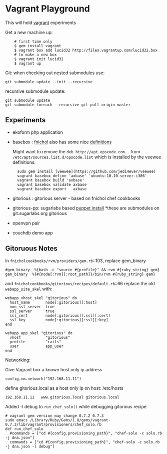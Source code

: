 Vagrant Playground
==================

This will hold [vagrant](http://vagrantup.com/) experiments

Get a new machine up:

		# first time only
		$ gem install vagrant
		$ vagrant box add lucid32 http://files.vagrantup.com/lucid32.box
		# to make a new box
		$ vagrant init lucid32
		$ vagrant up

Git:
when checking out nested submodules use:

    git submodule update --init --recursive

recursive submodule update:

    git submodule update
    git submodule foreach --recursive git pull origin master

Experiments
----------

* ekoform php application
* basebox : 
    [fnichol](https://github.com/fnichol) also has some nice [definitions](https://github.com/fnichol/veewee-definitions)


    Might want to remove the `deb http://apt.opscode.com..` from `/etc/apt/sources.list.d/opscode.list`
    which is installed by the veewee definitions.

		sudo gem install [veewee](https://github.com/jedi4ever/veewee)
		vagrant basebox define 'axbase' 'ubuntu-10.10-server-i386'
		vagrant basebox build 'axbase'
		vagrant basebox validate axbase
		vagrant basebox export   axbase

* gitorious : gitorious server - based on fnichol chef cookbooks
* gitorious-pp: sugarlabs based [puppet install](http://git.sugarlabs.org/puppets)
    *these are submodules on git.sugarlabs.org gitorious
    
    
* openvpn pair
* couchdb demo app

## Gitoruous Notes

in `fnicholcookbooks/rvm/providers/gem.rb`::103, replace gem_binary

    #gem_binary  %{bash -c "source #{profile}" && rvm #{ruby_string} gem}
    gem_binary  %{#{node[:rvm][:root_path]}/bin/rvm #{ruby_string} gem}

and `fnicholcookbooks/gitorious/recipes/default.rb`::66 replace the old `webapp_site_skel` with:

    webapp_vhost_skel "gitorious" do               
      host_name       node[:gitorious][:host]
      non_ssl_server  true
      ssl_server      true
      ssl_cert        node[:gitorious][:ssl][:cert]
      ssl_key         node[:gitorious][:ssl][:key]
    end

    webapp_app_skel "gitorious" do
      vhost           "gitorious"
      profile         "rails"
      user            app_user
    end


Networking:

Give Vagrant box a known host only ip address

    config.vm.network("192.168.11.11")

define gitorious.local as a host only ip on host: /etc/hosts

    192.168.11.11	www.gitorious.local gitorious.local

Added -l debug to `run_chef_solo()` while debugging gitorious recipe

    # vagrant gem version may change 0.7.2 0.7.3
    sudo emacs /Library/Ruby/Gems/1.8/gems/vagrant-0.7.3/lib/vagrant/provisioners/chef_solo.rb
    def run_chef_solo
      #commands = ["cd #{config.provisioning_path}", "chef-solo -c solo.rb -j dna.json"]
      commands = ["cd #{config.provisioning_path}", "chef-solo -c solo.rb -j dna.json -l debug"]

